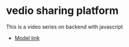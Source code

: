 # vedio sharing platform

This is a video series on backend with javascript
- [Model link](https://app.eraser.io/workspace/YtPqZ1VogxGy1jzIDkzj)

